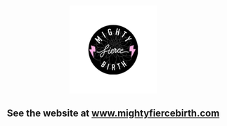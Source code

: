 <p align="center">
<img src="./client/src/assets/images/mighty-logo.png" width="200"/>
</p>

<h2 align="center">
See the website at <a href="www.mightyfiercebirth.com">www.mightyfiercebirth.com</a>
</h2>